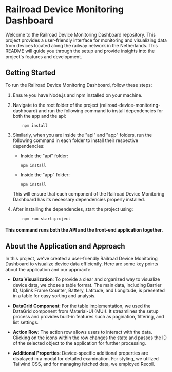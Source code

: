 # Railroad Device Monitoring Dashboard

Welcome to the Railroad Device Monitoring Dashboard repository. This project provides a user-friendly interface for monitoring and visualizing data from devices located along the railway network in the Netherlands. This README will guide you through the setup and provide insights into the project's features and development.

## Getting Started

To run the Railroad Device Monitoring Dashboard, follow these steps:

1.  Ensure you have Node.js and npm installed on your machine.

2.  Navigate to the root folder of the project (railroad-device-monitoring-dashboard) and run the following command to install dependencies for both the app and the api:

    ```
        npm install
    ```

3.  Similarly, when you are inside the "api" and "app" folders, run the following command in each folder to install their respective dependencies:

    - Inside the "api" folder:

      ```
      npm install
      ```

    - Inside the "app" folder:
      ```
      npm install
      ```

    This will ensure that each component of the Railroad Device Monitoring Dashboard has its necessary dependencies properly installed.

4.  After installing the dependencies, start the project using:

    ```
        npm run start:project
    ```

#### This command runs both the API and the front-end application together.

## About the Application and Approach

In this project, we've created a user-friendly Railroad Device Monitoring Dashboard to visualize device data efficiently. Here are some key points about the application and our approach:

- **Data Visualization**: To provide a clear and organized way to visualize device data, we chose a table format. The main data, including Barrier ID, Uplink Frame Counter, Battery, Latitude, and Longitude, is presented in a table for easy sorting and analysis.

- **DataGrid Component**: For the table implementation, we used the DataGrid component from Material-UI (MUI). It streamlines the setup process and provides built-in features such as pagination, filtering, and list settings.

- **Action Row**: The action row allows users to interact with the data. Clicking on the icons within the row changes the state and passes the ID of the selected object to the application for further processing.

- **Additional Properties**: Device-specific additional properties are displayed in a modal for detailed examination. For styling, we utilized Tailwind CSS, and for managing fetched data, we employed Recoil.
